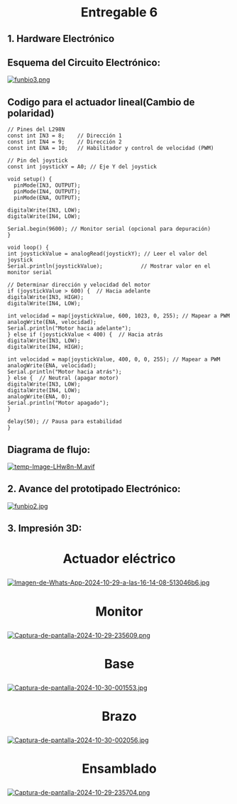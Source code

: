 # <p align="center"> Entregable 6 </p>
## 1. Hardware Electrónico ## 
## Esquema del Circuito Electrónico:

[![funbio3.png](https://i.postimg.cc/4N011fHk/funbio3.png)](https://postimg.cc/mtQMLGS8)

 ## Codigo para el actuador lineal(Cambio de polaridad) ##
    // Pines del L298N
    const int IN3 = 8;    // Dirección 1
    const int IN4 = 9;    // Dirección 2
    const int ENA = 10;   // Habilitador y control de velocidad (PWM)

    // Pin del joystick
    const int joystickY = A0; // Eje Y del joystick

    void setup() {
      pinMode(IN3, OUTPUT);
      pinMode(IN4, OUTPUT);
      pinMode(ENA, OUTPUT);

    digitalWrite(IN3, LOW);
    digitalWrite(IN4, LOW);

    Serial.begin(9600); // Monitor serial (opcional para depuración)
    }

    void loop() {
    int joystickValue = analogRead(joystickY); // Leer el valor del joystick
    Serial.println(joystickValue);            // Mostrar valor en el monitor serial

    // Determinar dirección y velocidad del motor
    if (joystickValue > 600) {  // Hacia adelante
    digitalWrite(IN3, HIGH);
    digitalWrite(IN4, LOW);

    int velocidad = map(joystickValue, 600, 1023, 0, 255); // Mapear a PWM
    analogWrite(ENA, velocidad);
    Serial.println("Motor hacia adelante");
    } else if (joystickValue < 400) {  // Hacia atrás
    digitalWrite(IN3, LOW);
    digitalWrite(IN4, HIGH);

    int velocidad = map(joystickValue, 400, 0, 0, 255); // Mapear a PWM
    analogWrite(ENA, velocidad);
    Serial.println("Motor hacia atrás");
    } else {  // Neutral (apagar motor)
    digitalWrite(IN3, LOW);
    digitalWrite(IN4, LOW);
    analogWrite(ENA, 0);
    Serial.println("Motor apagado");
    }

    delay(50); // Pausa para estabilidad
    }
## Diagrama de flujo:
[![temp-Image-LHw8n-M.avif](https://i.postimg.cc/CdT5s0Xc/temp-Image-LHw8n-M.avif)](https://postimg.cc/K3fmm6ZT)
      
## 2. Avance del prototipado Electrónico: ## 
[![funbio2.jpg](https://i.postimg.cc/pXwSkY3B/funbio2.jpg)](https://postimg.cc/vcvXZ9Y1)
## 3. Impresión 3D: ##  
# <p align="center"> Actuador eléctrico</p>
[![Imagen-de-Whats-App-2024-10-29-a-las-16-14-08-513046b6.jpg](https://i.postimg.cc/fbLLN0W0/Imagen-de-Whats-App-2024-10-29-a-las-16-14-08-513046b6.jpg)](https://postimg.cc/18kP0Xq9)
# <p align="center"> Monitor </p>
[![Captura-de-pantalla-2024-10-29-235609.png](https://i.postimg.cc/vHVZ8sd3/Captura-de-pantalla-2024-10-29-235609.png)](https://postimg.cc/3d3T9zNv)
# <p align="center"> Base </p>
[![Captura-de-pantalla-2024-10-30-001553.jpg](https://i.postimg.cc/x8SnckQ5/Captura-de-pantalla-2024-10-30-001553.jpg)](https://postimg.cc/bDLK5wsS)
# <p align="center"> Brazo </p>
[![Captura-de-pantalla-2024-10-30-002056.jpg](https://i.postimg.cc/5Ngb2NR5/Captura-de-pantalla-2024-10-30-002056.jpg)](https://postimg.cc/WhdQ9jjt)
# <p align="center"> Ensamblado </p>
[![Captura-de-pantalla-2024-10-29-235704.png](https://i.postimg.cc/9fJWgXGF/Captura-de-pantalla-2024-10-29-235704.png)](https://postimg.cc/kVR3Bm1k)



